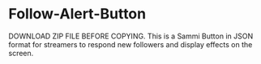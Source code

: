 # Follow-Alert-Button
DOWNLOAD ZIP FILE BEFORE COPYING. This is a Sammi Button in JSON format for streamers to respond new followers and display effects on the screen.
